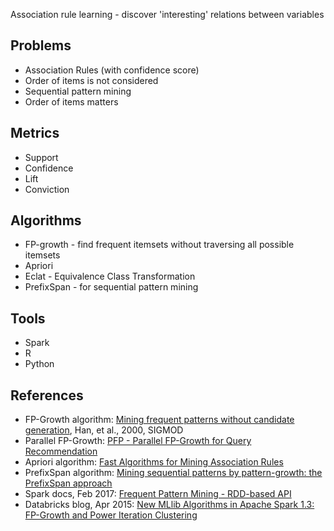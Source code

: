 Association rule learning - discover 'interesting' relations between variables

## Problems
* Association Rules (with confidence score)
 * Order of items is not considered
* Sequential pattern mining
 * Order of items matters

## Metrics
* Support
* Confidence
* Lift
* Conviction

## Algorithms
* FP-growth - find frequent itemsets without traversing all possible itemsets
* Apriori
* Eclat - Equivalence Class Transformation
* PrefixSpan - for sequential pattern mining


## Tools
* Spark
* R
* Python

## References
* FP-Growth algorithm: [Mining frequent patterns without candidate generation](https://dx.doi.org/10.1145%2F342009.335372), Han, et al., 2000, SIGMOD
* Parallel FP-Growth: [PFP - Parallel FP-Growth for Query Recommendation](https://static.googleusercontent.com/media/research.google.com/en//pubs/archive/34668.pdf)
* Apriori algorithm: [Fast Algorithms for Mining Association Rules](http://rakesh.agrawal-family.com/papers/vldb94apriori.pdf)
* PrefixSpan algorithm: [Mining sequential patterns by pattern-growth: the PrefixSpan approach](https://www.cs.sfu.ca/~jpei/publications/span.pdf)
* Spark docs, Feb 2017: [Frequent Pattern Mining - RDD-based API](http://spark.apache.org/docs/latest/mllib-frequent-pattern-mining.html)
* Databricks blog, Apr 2015: [New MLlib Algorithms in Apache Spark 1.3: FP-Growth and Power Iteration Clustering](https://databricks.com/blog/2015/04/17/new-mllib-algorithms-in-spark-1-3-fp-growth-and-power-iteration-clustering.html)
